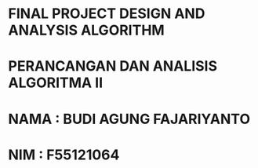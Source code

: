 # FINAL PROJECT DESIGN AND ANALYSIS ALGORITHM
# PERANCANGAN DAN ANALISIS ALGORITMA II
# NAMA  : BUDI AGUNG FAJARIYANTO
# NIM   : F55121064
